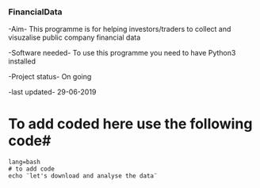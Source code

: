 ### FinancialData ###

-Aim-
This programme is for helping investors/traders to collect and visuzalise public company financial data

-Software needed-
To use this programme you need to have Python3 installed

-Project status-
On going

-last updated-
29-06-2019

# To add coded here use the following code#
``` 
lang=bash
# to add code
echo ¨let's download and analyse the data¨ 
```

